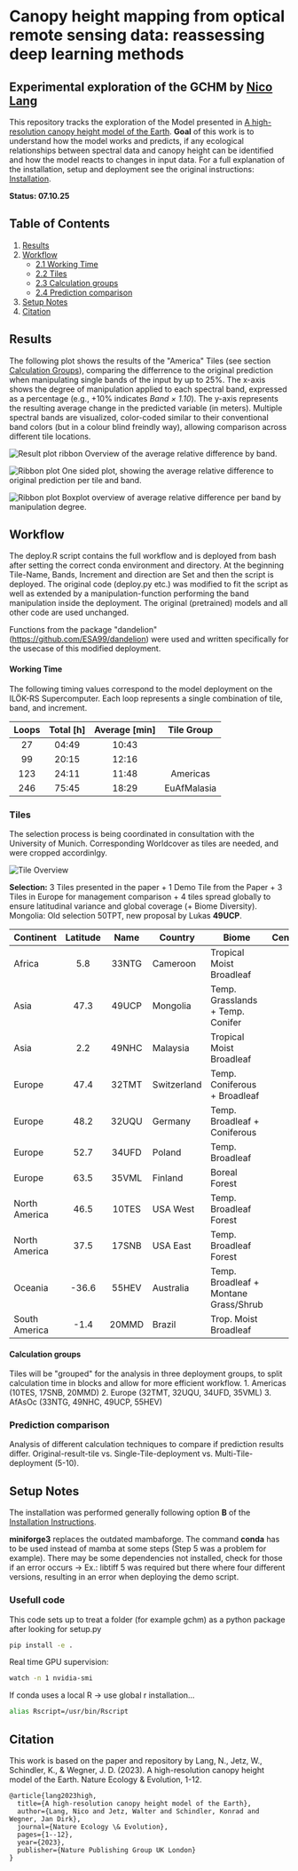 # Canopy height mapping from optical remote sensing data: reassessing deep learning methods

## Experimental exploration of the GCHM by [Nico Lang](https://langnico.github.io/globalcanopyheight)

This repository tracks the exploration of the Model presented in [A high-resolution canopy height model of the Earth](https://arxiv.org/abs/2204.08322).
**Goal** of this work is to understand how the model works and predicts, if any ecological relationships between spectral data and canopy height can be identified and how the model reacts to changes in input data.
For a full explanation of the installation, setup and deployment see the original instructions: [Installation](https://github.com/langnico/global-canopy-height-model#installation-and-credentials).

**Status: 07.10.25**

## Table of Contents

1.  [Results](#results)
2.  [Workflow](#workflow)
    -   [2.1 Working Time](#working-time)
    -   [2.2 Tiles](#tiles)
    -   [2.3 Calculation groups](#calculation-groups)
    -   [2.4 Prediction comparison](#prediction-comparison)
3.  [Setup Notes](#setup-notes)
4.  [Citation](https://github.com/ESA99/canopy_height#citation)

## Results

The following plot shows the results of the "America" Tiles (see section [Calculation Groups](#calculation-groups)), comparing the differrence to the original prediction when manipulating single bands of the input by up to 25%.
The x-axis shows the degree of manipulation applied to each spectral band, expressed as a percentage (e.g., +10% indicates *Band × 1.10*).
The y-axis represents the resulting average change in the predicted variable (in meters).
Multiple spectral bands are visualized, color-coded similar to their conventional band colors (but in a colour blind freindly way), allowing comparison across different tile locations.  

![Result plot ribbon](plots/2025-10-20_11T_B02+08+03+04+05+8+11+12_8B_RibbonSE_relative.png)
Overview of the average relative difference by band.

![Ribbon plot](plots/2025-10-06_11T_B02+08+03+04_avg_abs_percent_location_line_facett.png)
One sided plot, showing the average relative difference to original prediction per tile and band.

![Ribbon plot](plots/2025-10-06_11T_B02+08+03+04_box_facet_percent_cbf.png)
Boxplot overview of average relative difference per band by manipulation degree.


## Workflow

The deploy.R script contains the full workflow and is deployed from bash after setting the correct conda environment and directory.
At the beginning Tile-Name, Bands, Increment and direction are Set and then the script is deployed.
The original code (deploy.py etc.) was modified to fit the script as well as extended by a manipulation-function performing the band manipulation inside the deployment.
The original (pretrained) models and all other code are used unchanged.

Functions from the package "dandelion" (<https://github.com/ESA99/dandelion>) were used and written specifically for the usecase of this modified deployment.

#### Working Time

The following timing values correspond to the model deployment on the ILÖK-RS Supercomputer.
Each loop represents a single combination of tile, band, and increment.

| Loops | Total [h] | Average [min] | Tile Group |
|:-----:|:---------:|:-------------:|:----------:|
|  27   |   04:49   |     10:43     |            |
|  99   |   20:15   |     12:16     |            |
|  123  |   24:11   |     11:48     |  Americas  |
|  246  |   75:45   |     18:29     | EuAfMalasia   |

### Tiles

The selection process is being coordinated in consultation with the University of Munich.
Corresponding Worldcover as tiles are needed, and were cropped accordinlgy.

![Tile Overview](documentation/Overview_Map.png)

**Selection:** 3 Tiles presented in the paper + 1 Demo Tile from the Paper + 3 Tiles in Europe for management comparison + 4 tiles spread globally to ensure latitudinal variance and global coverage (+ Biome Diversity).
Mongolia: Old selection 50TPT, new proposal by Lukas **49UCP**.

| Continent | Latitude | Name | Country | Biome | Centeroid_Elevation | Source |
|----------|:--------:|:--------:|----------|--------------|:--------:|----------|
| Africa | 5.8 | 33NTG | Cameroon | Tropical Moist Broadleaf | 754 | PAPER |
| Asia | 47.3 | 49UCP | Mongolia | Temp. Grasslands + Temp. Conifer | 902 | Munich |
| Asia | 2.2 | 49NHC | Malaysia | Tropical Moist Broadleaf | 401 | PAPER |
| Europe | 47.4 | 32TMT | Switzerland | Temp. Coniferous + Broadleaf | 590 | PAPER |
| Europe | 48.2 | 32UQU | Germany | Temp. Broadleaf + Coniferous | 422 | Munich |
| Europe | 52.7 | 34UFD | Poland | Temp. Broadleaf | 154 | Munich |
| Europe | 63.5 | 35VML | Finland | Boreal Forest | 201 | Münster |
| North America | 46.5 | 10TES | USA West| Temp. Broadleaf Forest | 392 | PAPER |
| North America | 37.5 | 17SNB | USA East | Temp. Broadleaf Forest | 682 | BOTH |
| Oceania | -36.6 | 55HEV | Australia | Temp. Broadleaf + Montane Grass/Shrub | 562 | Münster |
| South America | -1.4 | 20MMD | Brazil | Trop. Moist Broadleaf | 56 | Münster |

#### Calculation groups

Tiles will be "grouped" for the analysis in three deployment groups, to split calculation time in blocks and allow for more efficient workflow.
1.
Americas (10TES, 17SNB, 20MMD) 2.
Europe (32TMT, 32UQU, 34UFD, 35VML) 3.
AfAsOc (33NTG, 49NHC, 49UCP, 55HEV)

### Prediction comparison

Analysis of different calculation techniques to compare if prediction results differ.
Original-result-tile vs. Single-Tile-deployment vs. Multi-Tile-deployment (5-10).


## Setup Notes

The installation was performed generally following option **B** of the [Installation Instructions](https://github.com/langnico/global-canopy-height-model/blob/main/INSTALL.md).

**miniforge3** replaces the outdated mambaforge. The command **conda** has to be used instead of mamba at some steps (Step 5 was a problem for example).
There may be some dependencies not installed, check for those if an error occurs -> Ex.: libtiff 5 was required but there where four different versions, resulting in an error when deploying the demo script.

### Usefull code

This code sets up to treat a folder (for example gchm) as a python package after looking for setup.py
``` bash
pip install -e .
```

Real time GPU supervision:
``` bash
watch -n 1 nvidia-smi
```

If conda uses a local R -> use global r installation...
``` bash
alias Rscript=/usr/bin/Rscript
```



## Citation

This work is based on the paper and repository by Lang, N., Jetz, W., Schindler, K., & Wegner, J. D.
(2023).
A high-resolution canopy height model of the Earth.
Nature Ecology & Evolution, 1-12.

```         
@article{lang2023high,
  title={A high-resolution canopy height model of the Earth},
  author={Lang, Nico and Jetz, Walter and Schindler, Konrad and Wegner, Jan Dirk},
  journal={Nature Ecology \& Evolution},
  pages={1--12},
  year={2023},
  publisher={Nature Publishing Group UK London}
}
```
